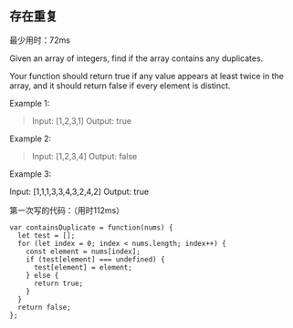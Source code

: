 

## 存在重复

最少用时：72ms

Given an array of integers, find if the array contains any duplicates.

Your function should return true if any value appears at least twice in the array, and it should return false if every element is distinct.

Example 1:

>Input: [1,2,3,1]
Output: true

Example 2:

>Input: [1,2,3,4]
Output: false

Example 3:

Input: [1,1,1,3,3,4,3,2,4,2]
Output: true


第一次写的代码：（用时112ms）

```
var containsDuplicate = function(nums) {
  let test = [];
  for (let index = 0; index < nums.length; index++) {
    const element = nums[index];
    if (test[element] === undefined) {
      test[element] = element;
    } else {
      return true;
    }
  }
  return false;
};
```